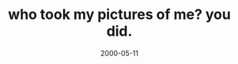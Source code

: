 ---
layout: base.njk
title : 'who took my pictures of me? you did.' 
view_title : 'who took my pictures of me? you did.' 
year : '2000' 
date : '2000-05-11' 
img_file : '/drawing/tookpictures.png' 
html_file : 'tookpictures' 
next_html : 'justwhatthe.html' 
year_order : '297' 
permalink : "title/{{html_file}}.html"
---